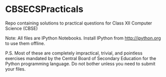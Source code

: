 # CBSECSPracticals
Repo containing solutions to practical questions for Class XII Computer Science (CBSE) 

Note: All files are IPython Notebooks. Install IPython from http://ipython.org to use them offline.

P.S. Most of these are completely impractical, trivial, and pointless exercises mandated by the Central Board of Secondary Education for the Python programming language. Do not bother unless you need to submit your files.
